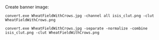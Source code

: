Create banner image:
```
convert.exe WheatFieldWithCrows.jpg -channel all isis_clut.png -clut WheatFieldWithCrows.png
```

```
convert.exe WheatFieldWithCrows.jpg -separate -normalize -combine isis_clut.png -clut WheatFieldWithCrows.png
```
